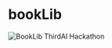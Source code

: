 # bookLib

![BookLib ThirdAI Hackathon](https://github.com/AhmedA-afk/booklib/assets/75877010/81332d82-ab47-47a4-adab-794fb53890c8)
